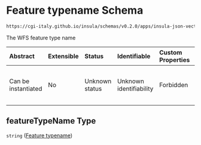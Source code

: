 # Feature typename Schema

```txt
https://cgi-italy.github.io/insula/schemas/v0.2.0/apps/insula-json-vector-dataset.schema.json#/allOf/1/properties/featureTypeName
```

The WFS feature type name

| Abstract            | Extensible | Status         | Identifiable            | Custom Properties | Additional Properties | Access Restrictions | Defined In                                                                                                             |
| :------------------ | :--------- | :------------- | :---------------------- | :---------------- | :-------------------- | :------------------ | :--------------------------------------------------------------------------------------------------------------------- |
| Can be instantiated | No         | Unknown status | Unknown identifiability | Forbidden         | Allowed               | none                | [insula-json-vector-dataset.schema.json\*] (schemas/apps/insula-json-vector-dataset.schema.json) |

## featureTypeName Type

`string` ([Feature typename](insula-json-vector-dataset-allof-vector-layer-configuration-properties-feature-typename.md))
